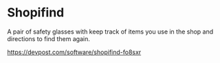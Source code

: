 # Shopifind
A pair of safety glasses with keep track of items you use in the shop and directions to find them again.

https://devpost.com/software/shopifind-fo8sxr
